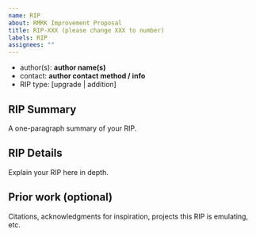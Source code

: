 ```yaml
---
name: RIP
about: RMRK Improvement Proposal
title: RIP-XXX (please change XXX to number)
labels: RIP
assignees: ""
---
```


- author(s): **author name(s)**
- contact: **author contact method / info**
- RIP type: [upgrade | addition]

<!-- On RIP type
RIP type is upgrade when you want to change a current standard and typically results in a minor version bump. RIP type is addition when you want to add a new standard, or introduce a standard that is sufficiently different from an existing one to supersede it. Typically results in a major version bump. -->

## RIP Summary

A one-paragraph summary of your RIP.

## RIP Details

Explain your RIP here in depth.

## Prior work (optional)

Citations, acknowledgments for inspiration, projects this RIP is emulating, etc.
